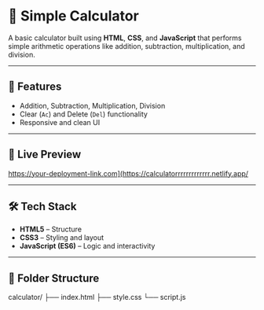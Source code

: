 # 🔢 Simple Calculator

A basic calculator built using **HTML**, **CSS**, and **JavaScript** that performs simple arithmetic operations like addition, subtraction, multiplication, and division.

---

## 🧮 Features

- Addition, Subtraction, Multiplication, Division
- Clear (`Ac`) and Delete (`Del`) functionality
- Responsive and clean UI


---



## 🚀 Live Preview
https://your-deployment-link.com](https://calculatorrrrrrrrrrrrr.netlify.app/


---

## 🛠️ Tech Stack

- **HTML5** – Structure
- **CSS3** – Styling and layout
- **JavaScript (ES6)** – Logic and interactivity

---

## 📁 Folder Structure
calculator/
├── index.html
├── style.css
└── script.js
